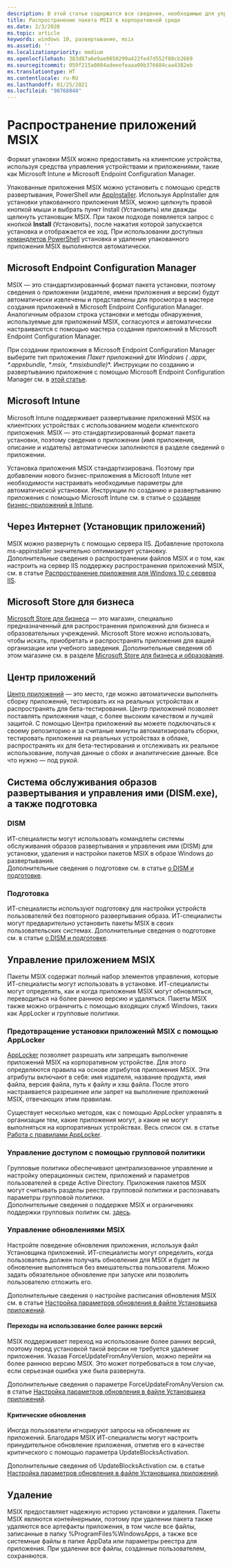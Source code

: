 ```yaml
---
description: В этой статье содержатся все сведения, необходимые для управления развертыванием приложений MSIX в корпоративной среде.  Эта статья предназначена для ИТ-специалистов предприятий.
title: Распространение пакета MSIX в корпоративной среде
ms.date: 2/3/2020
ms.topic: article
keywords: windows 10, развертывание, msix
ms.assetid: ''
ms.localizationpriority: medium
ms.openlocfilehash: 383d87a6e9ae9050299a422fe47d552f00cb2669
ms.sourcegitcommit: 059f215a0804adeeefeaaa09b376684caa4382eb
ms.translationtype: HT
ms.contentlocale: ru-RU
ms.lasthandoff: 01/25/2021
ms.locfileid: "98768848"
---
```

#   <a name="msix-app-distribution"></a>Распространение приложений MSIX
Формат упаковки MSIX можно предоставить на клиентские устройства, используя средства управления устройствами и приложениями, такие как Microsoft Intune и Microsoft Endpoint Configuration Manager. 

Упакованные приложения MSIX можно установить с помощью средств развертывания, PowerShell или [AppInstaller](https://www.microsoft.com/p/app-installer/9nblggh4nns1?ocid=9nblggh4nns1_ORSEARCH_Bing&rtc=1&activetab=pivot:overviewtab). Используя AppInstaller для установки упакованного приложения MSIX, можно щелкнуть правой кнопкой мыши и выбрать пункт Install (Установить) или дважды щелкнуть установщик MSIX. При таком подходе появляется запрос с кнопкой **Install** (Установить), после нажатия которой запускается установка и отображается ее ход. При использовании доступных [командлетов PowerShell](./powershell-msix-cmdlets.md) установка и удаление упакованного приложения MSIX выполняются автоматически.

##  <a name="microsoft-endpoint-configuration-manager"></a>Microsoft Endpoint Configuration Manager 

MSIX — это стандартизированный формат пакета установки, поэтому сведения о приложении (издателе, имени приложения и версии) будут автоматически извлечены и представлены для просмотра в мастере создания приложений в Microsoft Endpoint Configuration Manager. Аналогичным образом строка установки и методы обнаружения, используемые для приложений MSIX, согласуются и автоматически настраиваются с помощью мастера создания приложений в Microsoft Endpoint Configuration Manager.

При создании приложения в Microsoft Endpoint Configuration Manager выберите тип приложения **Пакет приложений для Windows (* .appx, *.appxbundle, *.msix, *.msixbundle)**. Инструкции по созданию и развертыванию приложения с помощью Microsoft Endpoint Configuration Manager см. в [этой статье](/configmgr/apps/get-started/create-and-deploy-an-application).

## <a name="microsoft-intune"></a>Microsoft Intune

Microsoft Intune поддерживает развертывание приложений MSIX на клиентских устройствах с использованием модели клиентского приложения. MSIX — это стандартизированный формат пакета установки, поэтому сведения о приложении (имя приложения, описание и издатель) автоматически заполняются в разделе сведений о приложении.

Установка приложения MSIX стандартизирована. Поэтому при добавлении нового бизнес-приложения в Microsoft Intune нет необходимости настраивать необходимые параметры для автоматической установки. Инструкции по созданию и развертыванию приложения с помощью Microsoft Intune см. в статье о [создании бизнес-приложений в Intune](/mem/intune/apps/lob-apps-windows).

## <a name="web-app-installer"></a>Через Интернет (Установщик приложений)

MSIX можно развернуть с помощью сервера IIS.  Добавление протокола ms-appinstaller значительно оптимизирует установку.  
Дополнительные сведения о распространении файлов MSIX и о том, как настроить на сервер IIS поддержку распространения приложений MSIX, см. в статье [Распространение приложения для Windows 10 с сервера IIS](../app-installer/web-install-iis.md).

## <a name="microsoft-store-for-business"></a>Microsoft Store для бизнеса

[Microsoft Store для бизнеса](https://businessstore.microsoft.com/store) — это магазин, специально предназначенный для распространения приложений для бизнеса и образовательных учреждений. Microsoft Store можно использовать, чтобы искать, приобретать и распространять приложения для вашей организации или учебного заведения.  Дополнительные сведения об этом магазине см. в разделе [Microsoft Store для бизнеса и образования](/microsoft-store/).

## <a name="app-center"></a>Центр приложений

[Центр приложений](https://appcenter.ms/) — это место, где можно автоматически выполнять сборку приложений, тестировать их на реальных устройствах и распространять для бета-тестирования.  Центр приложений позволяет поставлять приложения чаще, с более высоким качеством и лучшей защитой.  С помощью Центра приложений вы можете подключаться к своему репозиторию и за считаные минуты автоматизировать сборки, тестировать приложения на реальных устройствах в облаке, распространять их для бета-тестирования и отслеживать их реальное использование, получая данные о сбоях и аналитические данные. Все что нужно — под рукой.

## <a name="deployment-image-servicing-and-management-dismexe-and-provisioning"></a>Система обслуживания образов развертывания и управления ими (DISM.exe), а также подготовка

### <a name="dism"></a>DISM
ИТ-специалисты могут использовать командлеты системы обслуживания образов развертывания и управления ими (DISM) для установки, удаления и настройки пакетов MSIX в образе Windows до развертывания.  
Дополнительные сведения о подготовке см. в статье [о DISM и подготовке](deploy-preinstalled-apps.md).

### <a name="provisioning"></a>Подготовка
ИТ-специалисты используют подготовку для настройки устройств пользователей без повторного развертывания образа.  ИТ-специалисты могут предварительно установить пакеты MSIX в своих пользовательских системах.
Дополнительные сведения о подготовке см. в статье [о DISM и подготовке](deploy-preinstalled-apps.md).

## <a name="managing-your-msix-app"></a>Управление приложением MSIX

Пакеты MSIX содержат полный набор элементов управления, которые ИТ-специалисты могут использовать в установке.  ИТ-специалисты могут определять, как и когда приложения MSIX могут обновляться, переводиться на более раннюю версию и удаляться.  Пакеты MSIX также можно ограничить с помощью входящих служб Windows, таких как AppLocker и групповые политики. 

### <a name="prevent-msix-app-installs-through-applocker"></a>Предотвращение установки приложений MSIX с помощью AppLocker

[AppLocker](/windows/security/threat-protection/windows-defender-application-control/applocker/applocker-overview) позволяет разрешать или запрещать выполнение приложений MSIX на корпоративном устройстве. Для этого определяются правила на основе атрибутов приложения MSIX. Эти атрибуты включают в себя: имя издателя, название продукта, имя файла, версия файла, путь к файлу и хэш файла. После этого настраивается разрешение или запрет на выполнение приложений MSIX, отвечающих этим правилам.

Существует несколько методов, как с помощью AppLocker управлять в организации тем, какие приложения могут, а какие не могут выполняться на корпоративных устройствах. Весь список см. в статье [Работа с правилами AppLocker](/windows/security/threat-protection/windows-defender-application-control/applocker/working-with-applocker-rules).

### <a name="manage-access-through-group-policy"></a>Управление доступом с помощью групповой политики

Групповые политики обеспечивают централизованное управление и настройку операционных систем, приложений и параметров пользователей в среде Active Directory. Приложения пакетов MSIX могут считывать разделы реестра групповой политики и распознавать параметры групповой политики.  
Дополнительные сведения о поддержке MSIX и ограничениях поддержки групповых политик см. [здесь](https://review.docs.microsoft.com/windows/msix/group-policy-msix).

### <a name="manage-msix-updates"></a>Управление обновлениями MSIX

Настройте поведение обновления приложения, используя файл Установщика приложений.  ИТ-специалисты могут определить, когда пользователь должен получать обновления для MSIX и будет ли обновление выполняться без вмешательства пользователя.  Можно задать обязательное обновление при запуске или позволить пользователю отложить его.    

Дополнительные сведения о настройке расписания обновления MSIX см. в статье [Настройка параметров обновления в файле Установщика приложений](../app-installer/update-settings.md).

#### <a name="downgrades"></a>Переходы на использование более ранних версий

MSIX поддерживает переход на использование более ранних версий, поэтому перед установкой такой версии не требуется удаление приложения. Указав ForceUpdateFromAnyVersion, можно перейти на более раннюю версию MSIX. Это может потребоваться в том случае, если серьезная ошибка уже была развернута.  

Дополнительные сведения о параметре ForceUpdateFromAnyVersion см. в статье [Настройка параметров обновления в файле Установщика приложений](../app-installer/update-settings.md).

#### <a name="critical-updates"></a>Критические обновления

Иногда пользователи игнорируют запросы на обновление их приложений.  Благодаря MSIX ИТ-специалисты могут настроить принудительное обновление приложения, отметив его в качестве критического с помощью параметра UpdateBlocksActivation.

Дополнительные сведения об UpdateBlocksActivation см. в статье [Настройка параметров обновления в файле Установщика приложений](../app-installer/update-settings.md).

## <a name="uninstall"></a>Удаление

MSIX предоставляет надежную историю установки и удаления.  Пакеты MSIX являются контейнерными, поэтому при удалении пакета также удаляются все артефакты приложения, в том числе все файлы, записанные в папку %ProgramFiles%WindowsApps, а также все системные файлы в папке AppData или параметры реестра для приложения.  При удалении все файлы, созданные пользователем, сохраняются.